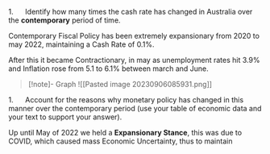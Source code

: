 1.      Identify how many times the cash rate has changed in Australia over the **contemporary** period of time.

Contemporary Fiscal Policy has been extremely expansionary from 2020 to may 2022, maintaining a Cash Rate of 0.1%.

After this it became Contractionary, in may as unemployment rates hit 3.9% and Inflation rose from 5.1 to 6.1% between march and June.


>[!note]- Graph
![[Pasted image 20230906085931.png]]

1.      Account for the reasons why monetary policy has changed in this manner over the contemporary period (use your table of economic data and your text to support your answer).

Up until May of 2022 we held a **Expansionary Stance**, this was due to COVID, which caused mass Economic Uncertainty, thus to maintain